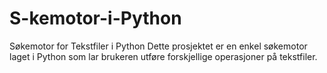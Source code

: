 # S-kemotor-i-Python
Søkemotor for Tekstfiler i Python Dette prosjektet er en enkel søkemotor laget i Python som lar brukeren utføre forskjellige operasjoner på tekstfiler.
